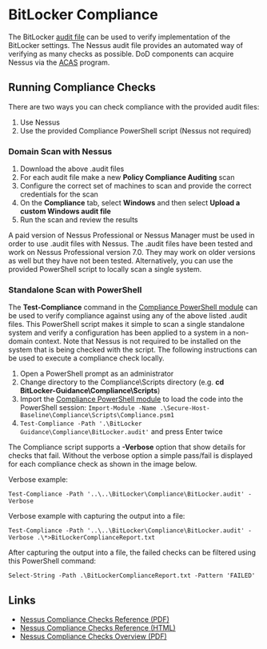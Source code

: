 # BitLocker Compliance
The BitLocker [audit file](./BitLocker.audit) can be used to verify implementation of the BitLocker settings. The Nessus audit file provides an automated way of verifying as many checks as possible. DoD components can acquire Nessus via the [ACAS](http://www.disa.mil/cybersecurity/network-defense/acas) program.

## Running Compliance Checks

There are two ways you can check compliance with the provided audit files:
1. Use Nessus
1. Use the provided Compliance PowerShell script (Nessus not required)

### Domain Scan with Nessus

1. Download the above .audit files
1. For each audit file make a new **Policy Compliance Auditing** scan
1. Configure the correct set of machines to scan and provide the correct credentials for the scan
1. On the **Compliance** tab, select **Windows** and then select **Upload a custom Windows audit file**
1. Run the scan and review the results

A paid version of Nessus Professional or Nessus Manager must be used in order to use .audit files with Nessus. The .audit files have been tested and work on Nessus Professional version 7.0. They may work on older versions as well but they have not been tested. Alternatively, you can use the provided PowerShell script to locally scan a single system.

### Standalone Scan with PowerShell

The **Test-Compliance** command in the [Compliance PowerShell module](./Scripts/) can be used to verify compliance against using any of the above listed .audit files. This PowerShell script makes it simple to scan a single standalone system and verify a configuration has been applied to a system in a non-domain context. Note that Nessus is not required to be installed on the system that is being checked with the script. The following instructions can be used to execute a compliance check locally.

1. Open a PowerShell prompt as an administrator
1. Change directory to the Compliance\Scripts directory (e.g. **cd BitLocker-Guidance\Compliance\Scripts**)
1. Import the [Compliance PowerShell module](./Scripts/) to load the code into the PowerShell session: `Import-Module -Name .\Secure-Host-Baseline\Compliance\Scripts\Compliance.psm1`
1. ```Test-Compliance -Path '.\BitLocker Guidance\Compliance\BitLocker.audit'``` and press Enter twice
  
   
The Compliance script supports a **-Verbose** option that show details for checks that fail. Without the verbose option a simple pass/fail is displayed for each compliance check as shown in the image below. 

Verbose example:
```
Test-Compliance -Path '..\..\BitLocker\Compliance\BitLocker.audit' -Verbose
```

Verbose example with capturing the output into a file:

```
Test-Compliance -Path '..\..\BitLocker\Compliance\BitLocker.audit' -Verbose .\*>BitLockerComplianceReport.txt
```

After capturing the output into a file, the failed  checks can be filtered using this PowerShell command:

```
Select-String -Path .\BitLockerComplianceReport.txt -Pattern 'FAILED'
```

## Links
* [Nessus Compliance Checks Reference (PDF)](https://docs.tenable.com/nessus/compliancechecksreference/Content/Resources/PDF/NessusComplianceChecksReference.pdf)
* [Nessus Compliance Checks Reference (HTML)](https://docs.tenable.com/nessus/compliancechecksreference/Content/ComplianceCheckTypes.htm)
* [Nessus Compliance Checks Overview (PDF)](https://support.tenable.com/support-center/nessus_compliance_checks.pdf)



